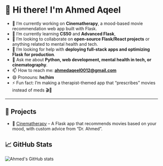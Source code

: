 # 👋 Hi there! I'm Ahmed Aqeel

- 🔭 I’m currently working on **Cinematherapy**, a mood-based movie recommendation web app built with Flask.
- 🌱 I’m currently learning **CS50** and  **Advanced Flask**, 
- 👯 I’m looking to collaborate on **open-source Flask/React projects** or anything related to mental health and tech.
- 🤔 I’m looking for help with **deploying full-stack apps and optimizing Flask for production**.
- 💬 Ask me about **Python, web development, mental health in tech, or cinematography**.
- 📫 How to reach me: **ahmedaqeel0012@gmail.com**
- 😄 Pronouns: **he/him**
- ⚡ Fun fact: I’m making a therapist-themed app that “prescribes” movies instead of meds 🎬🧠

---

## 🚀 Projects
- 🎥 [Cinematherapy](https://github.com/your-username/cinematherapy) – A Flask app that recommends movies based on your mood, with custom advice from “Dr. Ahmed”.

## 📈 GitHub Stats
![Ahmed's GitHub stats](https://github-readme-stats.vercel.app/api?username=ahmedaqeel&show_icons=true&theme=radical)

